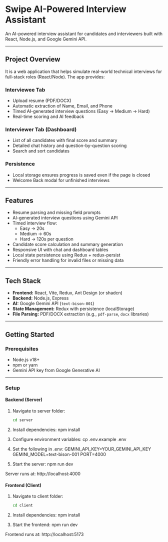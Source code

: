 # Swipe AI-Powered Interview Assistant

An AI-powered interview assistant for candidates and interviewers built with React, Node.js, and Google Gemini API.

---

## Project Overview

It is a web application that helps simulate real-world technical interviews for full-stack roles (React/Node). The app provides:

### Interviewee Tab
- Upload resume (PDF/DOCX)
- Automatic extraction of Name, Email, and Phone
- Timed AI-generated interview questions (Easy → Medium → Hard)
- Real-time scoring and AI feedback

### Interviewer Tab (Dashboard)
- List of all candidates with final score and summary
- Detailed chat history and question-by-question scoring
- Search and sort candidates

### Persistence
- Local storage ensures progress is saved even if the page is closed
- Welcome Back modal for unfinished interviews

---

## Features
- Resume parsing and missing field prompts
- AI-generated interview questions using Gemini API
- Timed interview flow:
  - Easy → 20s  
  - Medium → 60s  
  - Hard → 120s per question
- Candidate score calculation and summary generation
- Responsive UI with chat and dashboard tables
- Local state persistence using Redux + redux-persist
- Friendly error handling for invalid files or missing data

---

## Tech Stack
- **Frontend:** React, Vite, Redux, Ant Design (or shadcn)  
- **Backend:** Node.js, Express  
- **AI:** Google Gemini API (`text-bison-001`)  
- **State Management:** Redux with persistence (localStorage)  
- **File Parsing:** PDF/DOCX extraction (e.g., `pdf-parse`, `docx` libraries)

---

## Getting Started

### Prerequisites
- Node.js v18+
- npm or yarn
- Gemini API key from Google Generative AI

---

### Setup

#### Backend (Server)
1. Navigate to server folder:
   ```bash
   cd server

2. Install dependencies:
npm install

3. Configure environment variables:
cp .env.example .env

4. Set the following in .env:
GEMINI_API_KEY=YOUR_GEMINI_API_KEY
GEMINI_MODEL=text-bison-001
PORT=4000

6. Start the server:
npm run dev

Server runs at: http://localhost:4000

#### Frontend (Client)
1. Navigate to client folder:
   ```bash
   cd client

2. Install dependencies:
npm install

3. Start the frontend:
npm run dev

Frontend runs at: http://localhost:5173
